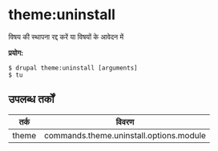 # theme:uninstall
विषय की स्थापना रद्द करें या विषयों के आवेदन में

**प्रयोग:**
```
$ drupal theme:uninstall [arguments] 
$ tu  
```

## उपलब्ध तर्कों
तर्क | विवरण
---------|-------------
theme | commands.theme.uninstall.options.module
